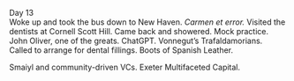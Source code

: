 Day 13  
Woke up and took the bus down to New Haven. *Carmen et error.* Visited the dentists at Cornell Scott Hill. Came back and showered. Mock practice. John Oliver, one of the greats. ChatGPT. Vonnegut’s Trafaldamorians. Called to arrange for dental fillings. Boots of Spanish Leather.

Smaiyl and community-driven VCs. Exeter Multifaceted Capital.
